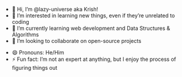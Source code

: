 - 👋 Hi, I’m @lazy-universe aka Krish!
- 👀 I’m interested in learning new things, even if they’re unrelated to coding
- 🌱 I’m currently learning web development and Data Structures & Algorithms
- 💞️ I’m looking to collaborate on open-source projects
<!--- - 📫 How to reach me : www.linkedin.com/in/krishna-kant-567a79315 --->
- 😄 Pronouns: He/Him
- ⚡ Fun fact: I’m not an expert at anything, but I enjoy the process of figuring things out

<!---
lazy-universe/lazy-universe is a ✨ special ✨ repository because its `README.md` (this file) appears on your GitHub profile.
You can click the Preview link to take a look at your changes.
--->
